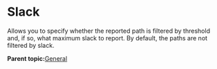 # Slack

Allows you to specify whether the reported path is filtered by threshold<br /> and, if so, what maximum slack to report. By default, the paths are not filtered by slack.

**Parent topic:**[General](GUID-F3B9AFC7-7B7B-4255-9757-2D5A0DB6BEEF.md)

